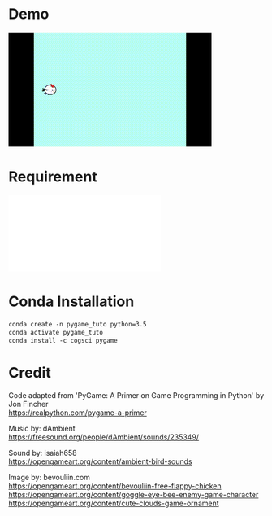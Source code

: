 # Demo
![demo](/capture/flying_n_crashing.gif)

# Requirement
![requirements.txt](/requirements.txt)

# Conda Installation   
```
conda create -n pygame_tuto python=3.5
conda activate pygame_tuto
conda install -c cogsci pygame
```

# Credit
Code adapted from 'PyGame: A Primer on Game Programming in Python' by Jon Fincher  
https://realpython.com/pygame-a-primer  

Music by: dAmbient  
https://freesound.org/people/dAmbient/sounds/235349/  

Sound by: isaiah658  
https://opengameart.org/content/ambient-bird-sounds  

Image by: bevouliin.com  
https://opengameart.org/content/bevouliin-free-flappy-chicken  
https://opengameart.org/content/goggle-eye-bee-enemy-game-character  
https://opengameart.org/content/cute-clouds-game-ornament  
